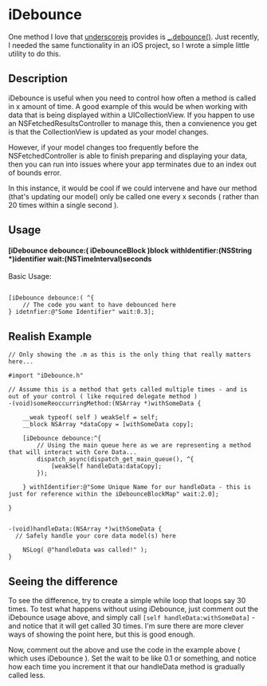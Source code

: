 iDebounce
=========

One method I love that [underscorejs](http://underscorejs.org) provides is [_.debounce()](http://underscorejs.org/debounce).  Just recently, I needed the same functionality in an iOS project, so I wrote a simple little utility to do this.

## Description
iDebounce is useful when you need to control how often a method is called in x amount of time.  A good example of this would be when working with data that is being displayed within a UICollectionView.  If you happen to use an NSFetchedResultsController to manage this, then a convienence you get is that the CollectionView is updated as your model changes.

However, if your model changes too frequently before the NSFetchedController is able to finish preparing and displaying your data, then you can run into issues where your app terminates due to an index out of bounds error.

In this instance, it would be cool if we could intervene and have our method (that's updating our model) only be called one every x seconds ( rather than 20 times within a single second ).

## Usage

#### [iDebounce debounce:( iDebounceBlock )block withIdentifier:(NSString *)identifier wait:(NSTimeInterval)seconds

Basic Usage:

```objc

[iDebounce debounce:( ^{
    // The code you want to have debounced here
} idetnfier:@"Some Identifier" wait:0.3];

```

## Realish Example

```objc
// Only showing the .m as this is the only thing that really matters here...

#import "iDebounce.h"

// Assume this is a method that gets called multiple times - and is out of your control ( like required delegate method )
-(void)someReoccurringMethod:(NSArray *)withSomeData {

    __weak typeof( self ) weakSelf = self;
    __block NSArray *dataCopy = [withSomeData copy];

    [iDebounce debounce:^{
        // Using the main queue here as we are representing a method that will interact with Core Data...
        dispatch_async(dispatch_get_main_queue(), ^{
            [weakSelf handleData:dataCopy];
        });

    } withIdentifier:@"Some Unique Name for our handleData - this is just for reference within the iDebounceBlockMap" wait:2.0];

}


-(void)handleData:(NSArray *)withSomeData {
  // Safely handle your core data model(s) here
  
    NSLog( @"handleData was called!" );
}

```


## Seeing the difference

To see the difference, try to create a simple while loop that loops say 30 times.  To test what happens without using iDebounce, just comment out the iDebounce usage above, and simply call `[self handleData:withSomeData]` - and notice that it will get called 30 times.  I'm sure there are more clever ways of showing the point here, but this is good enough.


Now, comment out the above and use the code in the example above ( which uses iDebounce ).  Set the wait to be like 0.1 or something, and notice how each time you increment it that our handleData method is gradually called less.



